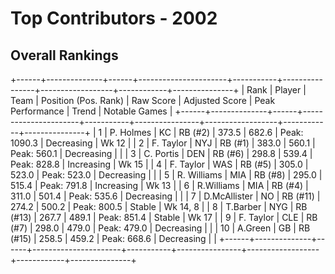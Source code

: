 # Top Contributors - 2002

## Overall Rankings

+------+--------------+------+----------------------+-----------+----------------+------------------+------------+---------------+
| Rank | Player       | Team | Position (Pos. Rank) | Raw Score | Adjusted Score | Peak Performance | Trend      | Notable Games |
+------+--------------+------+----------------------+-----------+----------------+------------------+------------+---------------+
| 1    | P. Holmes    | KC   | RB (#2)              | 373.5     | 682.6          | Peak: 1090.3     | Decreasing | Wk 12         |
| 2    | F. Taylor    | NYJ  | RB (#1)              | 383.0     | 560.1          | Peak: 560.1      | Decreasing |               |
| 3    | C. Portis    | DEN  | RB (#6)              | 298.8     | 539.4          | Peak: 828.8      | Increasing | Wk 15         |
| 4    | F. Taylor    | WAS  | RB (#5)              | 305.0     | 523.0          | Peak: 523.0      | Decreasing |               |
| 5    | R. Williams  | MIA  | RB (#8)              | 295.0     | 515.4          | Peak: 791.8      | Increasing | Wk 13         |
| 6    | R.Williams   | MIA  | RB (#4)              | 311.0     | 501.4          | Peak: 535.6      | Decreasing |               |
| 7    | D.McAllister | NO   | RB (#11)             | 274.2     | 500.2          | Peak: 800.5      | Stable     | Wk 14, 8      |
| 8    | T.Barber     | NYG  | RB (#13)             | 267.7     | 489.1          | Peak: 851.4      | Stable     | Wk 17         |
| 9    | F. Taylor    | CLE  | RB (#7)              | 298.0     | 479.0          | Peak: 479.0      | Decreasing |               |
| 10   | A.Green      | GB   | RB (#15)             | 258.5     | 459.2          | Peak: 668.6      | Decreasing |               |
+------+--------------+------+----------------------+-----------+----------------+------------------+------------+---------------+

